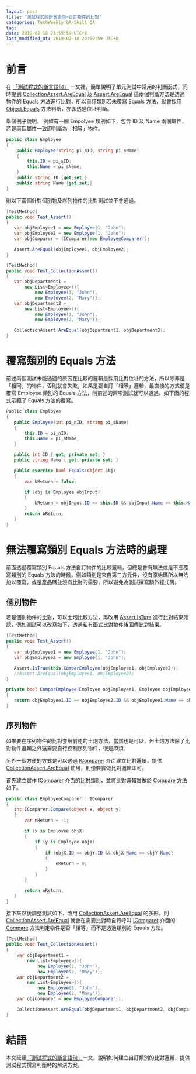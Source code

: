 ```yaml
---
layout: post
title: "測試程式的斷言語句─自訂物件的比對"
categories: TechWeekly QA-Skill QA
tag: 
date: 2019-02-18 23:59:59 UTC+8 
last_modified_at: 2019-02-18 23:59:59 UTC+8 
---
```

# 前言

在 [「測試程式的斷言語句」][1] 一文裡，簡單說明了單元測試中常用的判斷函式，同時提到 [CollectionAssert.AreEqual][2] 及 [Assert.AreEqual][3] 這兩個判斷方法是透過物件的 Equals 方法進行比對，所以自訂類別若未覆寫 Equals 方法，就會採用 [Object.Equals][Equals] 方法判斷，亦即透過位址判斷。

舉個例子說明， 例如有一個 Empolyee 類別如下，包含 ID 及 Name 兩個屬性，若是兩個屬性一致即判斷為「相等」物件。

 ```csharp
 public class Employee
 {
     public Employee(string pi_sID, string pi_sName)
     {
         this.ID = pi_sID;
         this.Name = pi_sName;
     }
     public string ID {get;set;}
     public string Name {get;set;}     
 }
 ``` 
 
 則以下兩個針對個別物及序列物件的比對測試並不會通過。

 ```csharp
[TestMethod]
public void Test_Assert()
{
    var objEmployee1 = new Employee(1, "John");
    var objEmployee2 = new Employee(1, "John");
    var objComparer = (IComparer)new EmployeeComparer();

    Assert.AreEqual(objEmployee1, objEmployee2);
}

[TestMethod]
public void Test_CollectionAssert()
{
    var objDepartment1 =
        new List<Employee>(){
            new Employee(1, "John"),
            new Employee(2, "Mary")};
    var objDepartment2 =
        new List<Employee>(){
            new Employee(1, "John"),
            new Employee(2, "Mary")};

    CollectionAssert.AreEqual(objDepartment1, objDepartment2);
}
 ```
 # 覆寫類別的 Equals 方法
 
 前述兩個測試未能通過的原因在比較的邏輯是採用比對位址的方法，所以除非是「相同」的物件，否則就會失敗，如果是要自訂「相等」邏輯，最直接的方式便是覆寫 Employee 類別的 Equals 方法，則前述的兩項測試就可以通過，如下面的程式示範了 Equals 方法的覆寫。

 ```csharp
Public class Employee
{
    public Employee(int pi_nID, string pi_sName)
    {
        this.ID = pi_nID;
        this.Name = pi_sName;
    }

    public int ID { get; private set; }
    public string Name { get; private set; }

    public override bool Equals(object obj)
    {
        var bReturn = false;

        if (obj is Employee objInput)
        {
            bReturn = objInput.ID == this.ID && objInput.Name == this.Name;
        }
        return bReturn;
    }
}
 ```

# 無法覆寫類別 Equals 方法時的處理
 前面透過覆寫類別 Equals 方法自訂物件的比較邏輯，但總是會有無法或是不應覆寫類別的 Equals 方法的時候，例如類別是來自第三方元件，沒有原始碼所以無法加以覆寫，或是產品碼並沒有比對的需要，所以避免為測試撰寫額外程式碼。
 
## 個別物件
若是個別物件的比對，可以土炮比較方法，再改用 [Assert.IsTure][5] 進行比對結果確認，例如測試可以改寫如下，透過私有函式比對物件後回傳比對結果。

 ```csharp
[TestMethod]
public void Test_Assert()
{
    var objEmployee1 = new Employee(1, "John");
    var objEmployee2 = new Employee(1, "John");

    Assert.IsTrue(this.ComparEmployee(objEmployee1, objEmployee2));
    //Assert.AreEqual(objEmployee1, objEmployee2);
}

private bool ComparEmployee(Employee objEmployee1, Employee objEmployee2)
{
    return objEmployee1.ID == objEmployee2.ID && objEmployee1.Name == objEmployee2.Name;
}
 ```

 ## 序列物件
  如果要在序列物件的比對套用前述的土炮方法，當然也是可以，但土炮方法除了比對物件邏輯之外還需要自行控制序列物件，很是麻煩。
  
  另外一個方便的方式是可以透過 [IComparer][4] 介面建立比對邏輯，提供[CollectionAssert.AreEqual][2] 使用，則僅要實做比對邏輯即可。
  
  首先建立實作 [IComparer][4] 介面的比對類別，並將比對邏輯實做於 [Compare][5] 方法如下。

 ```csharp
 public class EmployeeComparer : IComparer
 {
    int IComparer.Compare(object x, object y)
    {
        var nReturn = -1;

        if (x is Employee objX)
        {
            if (y is Employee objY)
            {
                if (objX.ID == objY.ID && objX.Name == objY.Name)
                {
                    nReturn = 0;
                }
            }
        }

        return nReturn;
    }
 }
 ```

接下來然後調整測試如下，改用 [CollectionAssert.AreEqual][2] 的多形，則 [CollectionAssert.AreEqual][2] 就會在需要比對時自行呼叫 [IComparer][4] 介面的 [Compare][5] 方法判定物件是否「相等」而不是透過類別的 Equals 方法。

```csharp
[TestMethod]
public void Test_CollectionAssert()
{
    var objDepartment1 =
        new List<Employee>(){
            new Employee(1, "John"),
            new Employee(2, "Mary")};
    var objDepartment2 =
        new List<Employee>(){
            new Employee(1, "John"),
            new Employee(2, "Mary")};
    var objComparer = new EmployeeComparer();

    CollectionAssert.AreEqual(objDepartment1, objDepartment2, objComparer);
}
```

# 結語

本文延讀[「測試程式的斷言語句」][1]一文，說明如何建立自訂類別的比對邏輯，提供測試程式撰寫判斷時的解決方案。

[1]:https://no129.github.io/techweekly/qa-skill/2019/02/13/Weekly-05-2019.html#areequal-%E6%96%B9%E6%B3%95 "測試程式的斷言語句"

[2]:https://docs.microsoft.com/en-us/dotnet/api/microsoft.visualstudio.testtools.unittesting.collectionassert.areequal?view=mstest-net-1.2.0 "CollectionAssert.AreEqual Method"
[3]:https://docs.microsoft.com/en-us/dotnet/api/microsoft.visualstudio.testtools.unittesting.assert.areequal?view=mstest-net-1.2.0 "Assert.AreEqual Method"

[4]:https://docs.microsoft.com/zh-tw/dotnet/api/system.collections.icomparer?view=netframework-4.7.2 "IComparer 介面"

[5]:https://docs.microsoft.com/en-us/dotnet/api/microsoft.visualstudio.testtools.unittesting.assert.istrue?view=mstest-net-1.2.0 "Assert.IsTure"
[6]:https://docs.microsoft.com/zh-tw/dotnet/api/system.collections.icomparer.compare?view=netframework-4.7.2 "IComparer.Comare"

[Equals]:https://docs.microsoft.com/zh-tw/dotnet/api/system.collections.icomparer.compare?view=netframework-4.7.2 "Object.Equals"